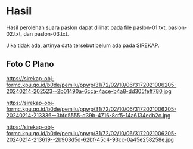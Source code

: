 # Hasil

Hasil perolehan suara paslon dapat dilihat pada file paslon-01.txt, paslon-02.txt, dan paslon-03.txt.

Jika tidak ada, artinya data tersebut belum ada pada SIREKAP.

## Foto C Plano

https://sirekap-obj-formc.kpu.go.id/b0de/pemilu/ppwp/31/72/02/10/06/3172021006205-20240214-202523--2b01490a-6cca-4ace-b4a8-dd305feff780.jpg

https://sirekap-obj-formc.kpu.go.id/b0de/pemilu/ppwp/31/72/02/10/06/3172021006205-20240214-213336--3bfd5555-d39b-4716-8cf5-14a6134edb2c.jpg

https://sirekap-obj-formc.kpu.go.id/b0de/pemilu/ppwp/31/72/02/10/06/3172021006205-20240214-213619--2b903d5d-62bf-45c4-93cc-0a45e258258e.jpg
